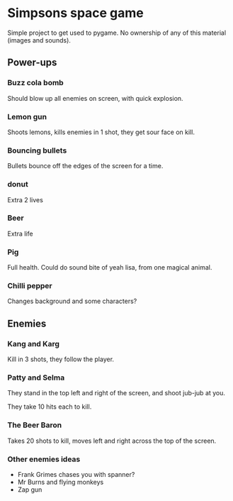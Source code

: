 # Simpsons space game
Simple project to get used to pygame.
No ownership of any of this material (images and sounds). 


## Power-ups

### Buzz cola bomb

Should blow up all enemies on screen, with quick explosion.

### Lemon gun

Shoots lemons, kills enemies in 1 shot, they get sour face on kill. 

### Bouncing bullets

Bullets bounce off the edges of the screen for a time. 

### donut

Extra 2 lives

### Beer 

Extra life

### Pig

Full health. Could do sound bite of yeah lisa, from one magical animal. 

### Chilli pepper

Changes background and some characters? 






## Enemies

### Kang and Karg

Kill in 3 shots, they follow the player. 

### Patty and Selma

They stand in the top left and right of the screen, and shoot jub-jub at you. 

They take 10 hits each to kill. 

### The Beer Baron

Takes 20 shots to kill, moves left and right across the top of the screen. 

### Other enemies ideas

* Frank Grimes chases you with spanner? 
* Mr Burns and flying monkeys
* Zap gun
  